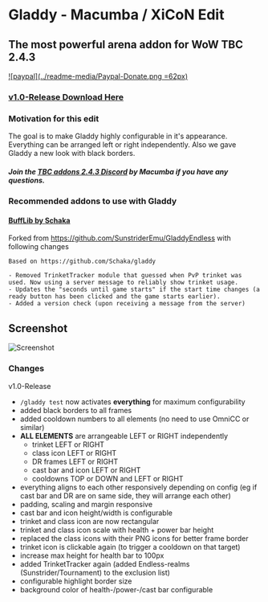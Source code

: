 # Gladdy - Macumba / XiCoN Edit
## The most powerful arena addon for WoW TBC 2.4.3

[![paypal](../readme-media/Paypal-Donate.png =62px)](https://www.paypal.me/xiconqoo/10)

### [v1.0-Release Download Here](https://github.com/XiconQoo/Gladdy/releases/download/v1.0-Release/Gladdy-MX-Edit-v1.0-Release.zip)

### Motivation for this edit

The goal is to make Gladdy highly configurable in it's appearance. Everything can be arranged left or right independently. Also we gave Gladdy a new look with black borders.
##### Join the [TBC addons 2.4.3 Discord](https://discord.gg/5qVu56M) by Macumba if you have any questions.


### Recommended addons to use with Gladdy

#### [BuffLib by Schaka](https://github.com/Schaka/BuffLib/releases/download/v1.1.1/BuffLib.zip)

Forked from https://github.com/SunstriderEmu/GladdyEndless with following changes
```
Based on https://github.com/Schaka/gladdy

- Removed TrinketTracker module that guessed when PvP trinket was used. Now using a server message to reliably show trinket usage.
- Updates the "seconds until game starts" if the start time changes (a ready button has been clicked and the game starts earlier).
- Added a version check (upon receiving a message from the server)
```

## Screenshot

![Screenshot](../readme-media/sample.jpg)

### Changes

v1.0-Release
- `/gladdy test` now activates **everything** for maximum configurability
- added black borders to all frames
- added cooldown numbers to all elements (no need to use OmniCC or similar)
- **ALL ELEMENTS** are arrangeable LEFT or RIGHT independently
  - trinket LEFT or RIGHT
  - class icon LEFT or RIGHT
  - DR frames LEFT or RIGHT
  - cast bar and icon LEFT or RIGHT
  - cooldowns TOP or DOWN and LEFT or RIGHT
- everything aligns to each other responsively depending on config (eg if cast bar and DR are on same side, they will arrange each other)
- padding, scaling and margin responsive
- cast bar and icon height/width is configurable
- trinket and class icon are now rectangular
- trinket and class icon scale with health + power bar height
- replaced the class icons with their PNG icons for better frame border
- trinket icon is clickable again (to trigger a cooldown on that target)
- increase max height for health bar to 100px
- added TrinketTracker again (added Endless-realms (Sunstrider/Tournament) to the exclusion list)
- configurable highlight border size
- background color of health-/power-/cast bar configurable
